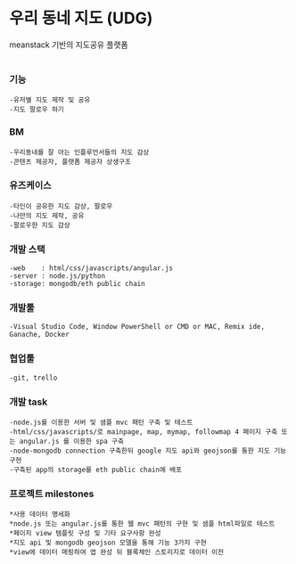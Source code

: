 # 우리 동네 지도 (UDG)
meanstack 기반의 지도공유 플랫폼  
<br>
### 기능

    -유저별 지도 제작 및 공유
    -지도 팔로우 하기

### BM

    -우리동네를 잘 아는 인플루언서들의 지도 감상
    -콘텐츠 제공자, 플랫폼 제공자 상생구조

### 유즈케이스

    -타인이 공유한 지도 감상, 팔로우
    -나만의 지도 제작, 공유
    -팔로우한 지도 감상

### 개발 스택

    -web	: html/css/javascripts/angular.js
    -server : node.js/python
    -storage: mongodb/eth public chain

### 개발툴

    -Visual Studio Code, Window PowerShell or CMD or MAC, Remix ide, Ganache, Docker

### 협업툴

    -git, trello


### 개발 task

    -node.js를 이용한 서버 및 샘플 mvc 패턴 구축 및 테스트
    -html/css/javascripts/로 mainpage, map, mymap, followmap 4 페이지 구축 또는 angular.js 를 이용한 spa 구축
    -node-mongodb connection 구축한뒤 google 지도 api와 geojson를 통한 지도 기능 구현
    -구축된 app의 storage를 eth public chain에 배포

### 프로젝트 milestones

    *사용 데이터 명세화
    *node.js 또는 angular.js를 통한 웹 mvc 패턴의 구현 및 샘플 html파일로 테스트
    *페이지 view 템플릿 구성 및 기타 요구사항 완성
    *지도 api 및 mongodb geojson 모델을 통해 기능 3가지 구현
    *view에 데이터 매핑하여 앱 완성 뒤 블록체인 스토리지로 데이터 이전














